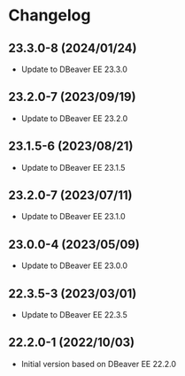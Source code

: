 # Changelog

## 23.3.0-8 (2024/01/24)

* Update to DBeaver EE 23.3.0

## 23.2.0-7 (2023/09/19)

* Update to DBeaver EE 23.2.0

## 23.1.5-6 (2023/08/21)

* Update to DBeaver EE 23.1.5
 
## 23.2.0-7 (2023/07/11)

* Update to DBeaver EE 23.1.0

## 23.0.0-4 (2023/05/09)

* Update to DBeaver EE 23.0.0

## 22.3.5-3 (2023/03/01)

* Update to DBeaver EE 22.3.5

## 22.2.0-1 (2022/10/03)

* Initial version based on DBeaver EE 22.2.0
